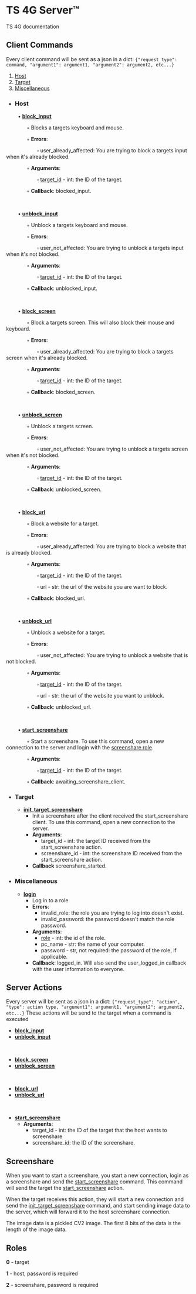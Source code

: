 # TS 4G Server™
TS 4G documentation

## Client Commands

Every client command will be sent as a json in a dict:
`{"request_type": command, "argument1": argument1, "argument2": argument2, etc...}`
1. [Host](#host)
2. [Target](#target)
3. [Miscellaneous](#miscellaneous)
-  ### Host

&emsp;&emsp; • <u id="block_input_command">**[block_input](#block_input_action)**</u>

&emsp;&emsp;&emsp;&emsp;◦ Blocks a targets keyboard and mouse.

&emsp;&emsp;&emsp;&emsp;◦ **Errors**:

&emsp;&emsp;&emsp;&emsp;&emsp;&emsp;▫ user_already_affected: You are trying to block a targets input when it's already blocked.

&emsp;&emsp;&emsp;&emsp;◦ **Arguments**:

&emsp;&emsp;&emsp;&emsp;&emsp;&emsp;▫ [target_id](#target_id) - int: the ID of the target.

&emsp;&emsp;&emsp;&emsp;◦ **Callback**: blocked_input.

<br/>

&emsp;&emsp; • <u id="unblock_input_command">**[unblock_input](#unblock_input_action)**</u>

&emsp;&emsp;&emsp;&emsp;◦  Unblock a targets keyboard and mouse.

&emsp;&emsp;&emsp;&emsp;◦  **Errors**:

&emsp;&emsp;&emsp;&emsp;&emsp;&emsp;▫ user_not_affected: You are trying to unblock a targets input when it's not blocked.

&emsp;&emsp;&emsp;&emsp;◦  **Arguments**:

&emsp;&emsp;&emsp;&emsp;&emsp;&emsp;▫ [target_id](#target_id) - int: the ID of the target.

&emsp;&emsp;&emsp;&emsp;◦  **Callback**: unblocked_input.

<br/>

&emsp;&emsp; • <u id="block_screen_command">**[block_screen](#block_screen_action)**</u>

&emsp;&emsp;&emsp;&emsp;◦  Block a targets screen. This will also block their mouse and keyboard.

&emsp;&emsp;&emsp;&emsp;◦  **Errors**:

&emsp;&emsp;&emsp;&emsp;&emsp;&emsp;▫ user_already_affected: You are trying to block a targets screen when it's already blocked.

&emsp;&emsp;&emsp;&emsp;◦  **Arguments**:

&emsp;&emsp;&emsp;&emsp;&emsp;&emsp;▫ [target_id](#target_id) - int: the ID of the target.

&emsp;&emsp;&emsp;&emsp;◦  **Callback**: blocked_screen.

<br/>

&emsp;&emsp; • <u id="unblock_screen_command">**[unblock_screen](#unblock_screen_action)**</u>

&emsp;&emsp;&emsp;&emsp;◦   Unblock a targets screen.

&emsp;&emsp;&emsp;&emsp;◦  **Errors**:

&emsp;&emsp;&emsp;&emsp;&emsp;&emsp;▫ user_not_affected: You are trying to unblock a targets screen when it's not blocked.

&emsp;&emsp;&emsp;&emsp;◦  **Arguments**:

&emsp;&emsp;&emsp;&emsp;&emsp;&emsp;▫ [target_id](#target_id) - int: the ID of the target.

&emsp;&emsp;&emsp;&emsp;◦  **Callback**: unblocked_screen.

<br/>

&emsp;&emsp; • <u id="block_url_command">**[block_url](#block_url_action)**</u>

&emsp;&emsp;&emsp;&emsp;◦  Block a website for a target. 

&emsp;&emsp;&emsp;&emsp;◦  **Errors**:

&emsp;&emsp;&emsp;&emsp;&emsp;&emsp;▫ user_already_affected: You are trying to block a website that is already blocked.

&emsp;&emsp;&emsp;&emsp;◦  **Arguments**:

&emsp;&emsp;&emsp;&emsp;&emsp;&emsp;▫ [target_id](#target_id) - int: the ID of the target.

&emsp;&emsp;&emsp;&emsp;&emsp;&emsp;▫ url - str: the url of the website you are want to block.

&emsp;&emsp;&emsp;&emsp;◦  **Callback**: blocked_url.

<br/>

&emsp;&emsp; • <u id="unblock_url_command">**[unblock_url](#unblock_url_action)**</u>

&emsp;&emsp;&emsp;&emsp;◦  Unblock a website for a target.

&emsp;&emsp;&emsp;&emsp;◦  **Errors**:

&emsp;&emsp;&emsp;&emsp;&emsp;&emsp;▫ user_not_affected: You are trying to unblock a website that is not blocked.

&emsp;&emsp;&emsp;&emsp;◦  **Arguments**:

&emsp;&emsp;&emsp;&emsp;&emsp;&emsp;▫ [target_id](#target_id) - int: the ID of the target.

&emsp;&emsp;&emsp;&emsp;&emsp;&emsp;▫ url - str: the url of the website you want to unblock.

&emsp;&emsp;&emsp;&emsp;◦  **Callback**: unblocked_url.

<br/>

&emsp;&emsp; • <u id="start_screenshare_command">**[start_screenshare](#start_screenshare_action)**</u>

&emsp;&emsp;&emsp;&emsp;◦  Start a screenshare. To use this command, open a new connection to the server and login with the [screenshare role](#roles).

&emsp;&emsp;&emsp;&emsp;◦  **Arguments**:

&emsp;&emsp;&emsp;&emsp;&emsp;&emsp;▫ [target_id](#target_id) - int: the ID of the target.

&emsp;&emsp;&emsp;&emsp;◦  **Callback**: awaiting_screenshare_client.

- ### Target

	-  <u id="init_target_screenshare_command">**init_target_screenshare**</u>
		- Init a screenshare after the client received the start_screenshare client. To use this command, open a new connection to the server.
		- **Arguments**:
			- target_id - int: the target ID received from the start_screenshare action.
			- screenshare_id - int: the screenshare ID received from the start_screenshare action.
		- **Callback** screenshare_started.

- ### Miscellaneous

	-  <u>**login**</u>
		- Log in to a role
		- **Errors**:
			- invalid_role: the role you are trying to log into doesn't exist.
			- invalid_password: the password doesn't match the role password.
		- **Arguments**:
			- [role](#roles) - int: the id of the role.
			- pc_name - str: the name of your computer.
			- password - str, not required: the password of the role, if applicable.
		- **Callback**: logged_in.  Will also send the user_logged_in callback with the user information to everyone.

## Server Actions

Every server will be sent  as a json in a dict:
`{"request_type": "action", "type": action type, "argument1": argument1, "argument2": argument2, etc...}`
These actions will be send to the target when a command is executed

- <u id="block_input_action">**[block_input](#block_input_command)**</u>
- <u id="unblock_input_action">**[unblock_input](#unblock_input_command)**</u>

<br/>

- <u id="block_screen_action">**[block_screen](#block_screen_command)**</u>
- <u id="unblock_screen_action">**[unblock_screen](#unblock_screen_command)**</u>

<br/>

- <u id="block_url_action">**[block_url](#block_url_command)**</u>
- <u id="block_url_action">**[unblock_url](#unblock_url_command)**</u>
<br/>

- <u id="start_screenshare_action">**[start_screenshare](#start_screenshare_command)**</u>
	- **Arguments**:
		-  target_id - int: the ID of the target that the host wants to screenshare
		- screenshare_id: the ID of the screenshare.

## Screenshare
When you want to start a screenshare, you start a new connection, login as a screenshare and send the [start_screenshare](#start_screenshare_command) command. This command will send the target the [start_screenshare](#start_screenshare_action) action.

When the target receives this action, they will start a new connection and send the [init_target_screenshare](#init_target_screenshare_command) command, and start sending image data to the server, which will forward it to the host screenshare connection.

The image data is a pickled CV2 image. The first 8 bits of the data is the length of the image data.
## Roles
**0** - target

**1** - host, password is required

**2** - screenshare, password is required